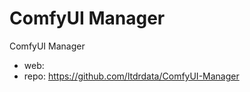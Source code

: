 ComfyUI Manager
========================
ComfyUI Manager
* web: 
* repo: https://github.com/ltdrdata/ComfyUI-Manager

